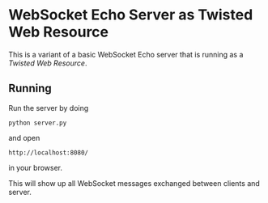 WebSocket Echo Server as Twisted Web Resource
=============================================

This is a variant of a basic WebSocket Echo server that is running as a *Twisted Web Resource*.

Running
-------

Run the server by doing

    python server.py

and open

    http://localhost:8080/

in your browser.

This will show up all WebSocket messages exchanged between clients and server.
